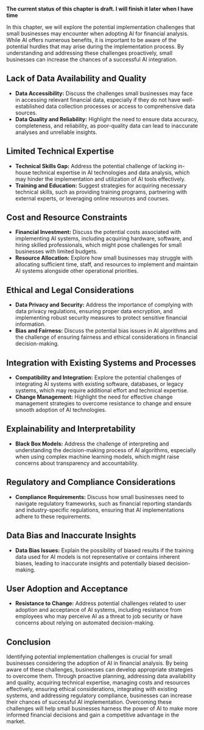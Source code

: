 **The current status of this chapter is draft. I will finish it later when I have time**

In this chapter, we will explore the potential implementation challenges that small businesses may encounter when adopting AI for financial analysis. While AI offers numerous benefits, it is important to be aware of the potential hurdles that may arise during the implementation process. By understanding and addressing these challenges proactively, small businesses can increase the chances of a successful AI integration.

Lack of Data Availability and Quality
-------------------------------------

* **Data Accessibility:** Discuss the challenges small businesses may face in accessing relevant financial data, especially if they do not have well-established data collection processes or access to comprehensive data sources.
* **Data Quality and Reliability:** Highlight the need to ensure data accuracy, completeness, and reliability, as poor-quality data can lead to inaccurate analyses and unreliable insights.

Limited Technical Expertise
---------------------------

* **Technical Skills Gap:** Address the potential challenge of lacking in-house technical expertise in AI technologies and data analysis, which may hinder the implementation and utilization of AI tools effectively.
* **Training and Education:** Suggest strategies for acquiring necessary technical skills, such as providing training programs, partnering with external experts, or leveraging online resources and courses.

Cost and Resource Constraints
-----------------------------

* **Financial Investment:** Discuss the potential costs associated with implementing AI systems, including acquiring hardware, software, and hiring skilled professionals, which might pose challenges for small businesses with limited budgets.
* **Resource Allocation:** Explore how small businesses may struggle with allocating sufficient time, staff, and resources to implement and maintain AI systems alongside other operational priorities.

Ethical and Legal Considerations
--------------------------------

* **Data Privacy and Security:** Address the importance of complying with data privacy regulations, ensuring proper data encryption, and implementing robust security measures to protect sensitive financial information.
* **Bias and Fairness:** Discuss the potential bias issues in AI algorithms and the challenge of ensuring fairness and ethical considerations in financial decision-making.

Integration with Existing Systems and Processes
-----------------------------------------------

* **Compatibility and Integration:** Explore the potential challenges of integrating AI systems with existing software, databases, or legacy systems, which may require additional effort and technical expertise.
* **Change Management:** Highlight the need for effective change management strategies to overcome resistance to change and ensure smooth adoption of AI technologies.

Explainability and Interpretability
-----------------------------------

* **Black Box Models:** Address the challenge of interpreting and understanding the decision-making process of AI algorithms, especially when using complex machine learning models, which might raise concerns about transparency and accountability.

Regulatory and Compliance Considerations
----------------------------------------

* **Compliance Requirements:** Discuss how small businesses need to navigate regulatory frameworks, such as financial reporting standards and industry-specific regulations, ensuring that AI implementations adhere to these requirements.

Data Bias and Inaccurate Insights
---------------------------------

* **Data Bias Issues:** Explain the possibility of biased results if the training data used for AI models is not representative or contains inherent biases, leading to inaccurate insights and potentially biased decision-making.

User Adoption and Acceptance
----------------------------

* **Resistance to Change:** Address potential challenges related to user adoption and acceptance of AI systems, including resistance from employees who may perceive AI as a threat to job security or have concerns about relying on automated decision-making.

Conclusion
----------

Identifying potential implementation challenges is crucial for small businesses considering the adoption of AI in financial analysis. By being aware of these challenges, businesses can develop appropriate strategies to overcome them. Through proactive planning, addressing data availability and quality, acquiring technical expertise, managing costs and resources effectively, ensuring ethical considerations, integrating with existing systems, and addressing regulatory compliance, businesses can increase their chances of successful AI implementation. Overcoming these challenges will help small businesses harness the power of AI to make more informed financial decisions and gain a competitive advantage in the market.
